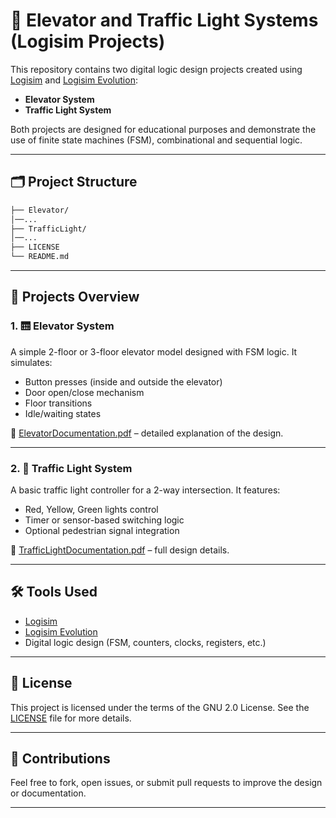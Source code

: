 # 🚦 Elevator and Traffic Light Systems (Logisim Projects)

This repository contains two digital logic design projects created using [Logisim](http://www.cburch.com/logisim/) and [Logisim Evolution](https://github.com/logisim-evolution/logisim-evolution):

- **Elevator System**
- **Traffic Light System**

Both projects are designed for educational purposes and demonstrate the use of finite state machines (FSM), combinational and sequential logic.

---

## 🗂 Project Structure

```bash
├── Elevator/
│──...
├── TrafficLight/
│──...
├── LICENSE
└── README.md
```

---

## 🚀 Projects Overview

### 1. 🛗 Elevator System

A simple 2-floor or 3-floor elevator model designed with FSM logic. It simulates:

- Button presses (inside and outside the elevator)
- Door open/close mechanism
- Floor transitions
- Idle/waiting states

📄 [ElevatorDocumentation.pdf](./Elevator/ElevatorControlSystemDocumentaion.pdf) – detailed explanation of the design.

---

### 2. 🚥 Traffic Light System

A basic traffic light controller for a 2-way intersection. It features:

- Red, Yellow, Green lights control
- Timer or sensor-based switching logic
- Optional pedestrian signal integration

📄 [TrafficLightDocumentation.pdf](./TrafficLight/TrafficLightDocumentation.pdf) – full design details.

---

## 🛠 Tools Used

- [Logisim](http://www.cburch.com/logisim/)
- [Logisim Evolution](https://github.com/logisim-evolution/logisim-evolution)
- Digital logic design (FSM, counters, clocks, registers, etc.)

---

## 📜 License

This project is licensed under the terms of the GNU 2.0 License. See the [LICENSE](./LICENSE) file for more details.

---

## 🙌 Contributions

Feel free to fork, open issues, or submit pull requests to improve the design or documentation.

---
